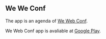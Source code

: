 We We Conf
---------------

The app is an agenda of [We Web Conf].

We Web Conf app is avaliable at [Google Play]. 

  [We Web Conf]: http://www.wewebconf.com.br/

  [Google Play]: http://play.google.com/store/apps/details?id=com.zertico.wewebconf/
